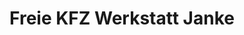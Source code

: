 ---
title: "Freie KFZ Werkstatt Janke"
url: /wittichenau/freie-kfz-werkstatt-janke/
shop: Autowerkstatt
---